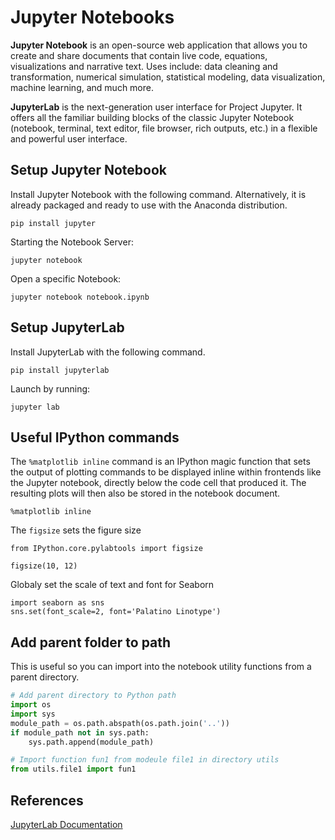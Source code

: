 # Jupyter Notebooks

**Jupyter Notebook** is an open-source web application that allows you to create and share documents that contain live code, equations, visualizations and narrative text. Uses include: data cleaning and transformation, numerical simulation, statistical modeling, data visualization, machine learning, and much more.

**JupyterLab** is the next-generation user interface for Project Jupyter. It offers all the familiar building blocks of the classic Jupyter Notebook (notebook, terminal, text editor, file browser, rich outputs, etc.) in a flexible and powerful user interface.

## Setup Jupyter Notebook

Install Jupyter Notebook with the following command. Alternatively, it is already packaged and ready to use with the Anaconda distribution.

```
pip install jupyter
```

Starting the Notebook Server:
```
jupyter notebook
```

Open a specific Notebook:
```
jupyter notebook notebook.ipynb
```

## Setup JupyterLab

Install JupyterLab with the following command.

```
pip install jupyterlab
```

Launch by running:
```
jupyter lab
```

## Useful IPython commands

The `%matplotlib inline` command is an IPython magic function that sets the output of plotting commands to be displayed inline within frontends like the Jupyter notebook, directly below the code cell that produced it. The resulting plots will then also be stored in the notebook document.

```
%matplotlib inline
```

The `figsize` sets the figure size

```
from IPython.core.pylabtools import figsize

figsize(10, 12)
```

Globaly set the scale of text and font for Seaborn

```
import seaborn as sns
sns.set(font_scale=2, font='Palatino Linotype')
```

## Add parent folder to path

This is useful so you can import into the notebook utility functions from a parent directory.

```python
# Add parent directory to Python path
import os
import sys
module_path = os.path.abspath(os.path.join('..'))
if module_path not in sys.path:
    sys.path.append(module_path)

# Import function fun1 from modeule file1 in directory utils
from utils.file1 import fun1
```

## References

[JupyterLab Documentation](https://jupyterlab.readthedocs.io/en/stable/index.html)
